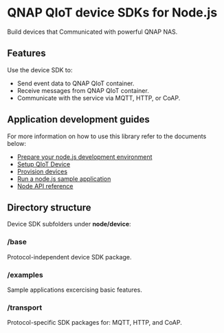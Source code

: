 # QNAP QIoT device SDKs for Node.js

Build devices that Communicated with powerful QNAP NAS.

## Features

Use the device SDK to:
* Send event data to QNAP QIoT container.
* Receive messages from QNAP QIoT container.
* Communicate with the service via MQTT, HTTP, or CoAP.

## Application development guides
For more information on how to use this library refer to the documents below:
- [Prepare your node.js development environment](../../doc/set_out/node-dev-env-setup.md)
- [Setup QIoT Device](../../doc/set_out/node-dev-run-sample.md)
- [Provision devices](../../doc/set_out/node-dev-run-sample.md)
- [Run a node.js sample application](../../doc/set_out/node-dev-run-sample.md)
- [Node API reference](../../doc/notification/404/404.html)


## Directory structure

Device SDK subfolders under **node/device**:

### /base

Protocol-independent device SDK package.

### /examples

Sample applications excercising basic features.

### /transport

Protocol-specific SDK packages for: MQTT, HTTP, and CoAP.